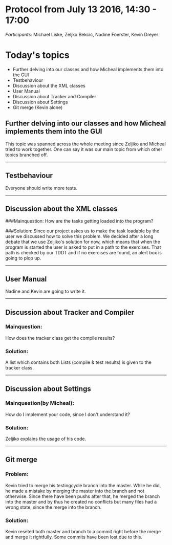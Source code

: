 # Protocol from July 13 2016, 14:30 - 17:00

_Participants_: Michael Liske, Zeljko Bekcic, Nadine Foerster, Kevin Dreyer

# Today's topics
* Further delving into our classes and how Micheal implements them into the GUI
* Testbehaviour
* Discussion about the XML classes
* User Manual 
* Discussion about Tracker and Compiler
* Discussion about Settings
* Git merge (Kevin alone)


## Further delving into our classes and how Micheal implements them into the GUI
This topic was spanned across the whole meeting since Zeljiko and Micheal tried to work together. One can say it was our main topic from which other topics branched off.


-------------------------------------------------------------------------------------------------------------------------

## Testbehaviour
Everyone should write more tests.


-------------------------------------------------------------------------------------------------------------------------

## Discussion about the XML classes
###Mainquestion:
How are the tasks getting loaded into the program?

###Solution:
Since our project askes us to make the task loadable by the user we discussed how to solve this problem. We decided after a long debate that we use Zeljiko's solution for now, which means that when the program is started the user is asked to put in a path to the exercises. That path is checked by our TDDT and if no exercises are found, an alert box is going to plop up.


---------------------------------------------------------------------------------------------------------------------------

## User Manual
Nadine and Kevin are going to write it.


-------------------------------------------------------------------------------------------------------------------------

## Discussion about Tracker and Compiler
### Mainquestion: 
How does the tracker class get the compile results?

### Solution: 
A list which contains both Lists (compile & test results) is given to the tracker class.


-------------------------------------------------------------------------------------------------------------------------

## Discussion about Settings
### Mainquestion(by Micheal): 
How do I implement your code, since I don't understand it?

### Solution:
Zeljiko explains the usage of his code.


-------------------------------------------------------------------------------------------------------------------------

## Git merge
### Problem:
Kevin tried to merge his testingcycle branch into the master. While he did, he made a mistake by merging the master into the branch and not otherwise. Since there have been pushs after that, he merged the branch into the master and by thus he created no conflicts but many files had a wrong state, since the merge into the branch.


### Solution:

Kevin reseted both master and branch to a commit right before the merge and merge it rightfully. Some commits have been lost due to this.

